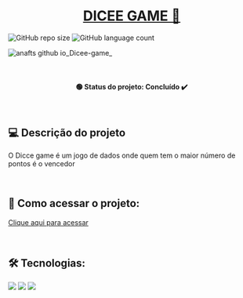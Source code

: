 <h1 align="center"><a href="#" alt="dicee game"> DICEE GAME 🎲 </a></h1>

![GitHub repo size](https://img.shields.io/github/repo-size/anafts/Dicee-game?style=for-the-badge)
![GitHub language count](https://img.shields.io/github/languages/count/anafts/Dicee-game?style=for-the-badge)

![anafts github io_Dicee-game_](https://user-images.githubusercontent.com/106173948/192033804-4e26a7ad-a8d7-44a0-aef9-974ac0743c8f.png)


<br><h4 align="center"> 🟢 Status do projeto:  Concluído ✔️   </h4> <br>

## 💻 Descrição do projeto 

O Dicce game é um jogo de dados onde quem tem o maior número de pontos é o vencedor
 
 <br>

## 🚀 Como acessar o projeto:
[Clique aqui para acessar](https://anafts.github.io/Dicee-game/)

<br>

## 🛠️ Tecnologias:

<img src="https://img.shields.io/badge/HTML5-E34F26?style=for-the-badge&logo=html5&logoColor=white">
<img src="https://img.shields.io/badge/CSS3-1572B6?style=for-the-badge&logo=css3&logoColor=white">
<img src="https://img.shields.io/badge/JavaScript-F7DF1E?style=for-the-badge&logo=javascript&logoColor=black">

<br>


